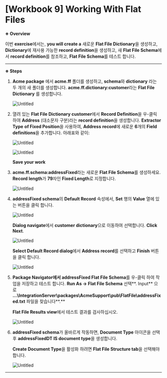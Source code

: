 # [Workbook 9] Working With Flat Files

**※ Overview**

이번 **exercise**에서는, **you will create a** 새로운 **Flat File Dictionary**을 생성하고, **Dictionary**에 재사용 가능한 **record definition**을 생성하고, 새 **Flat File Schema**에서 **record definition**를 참조하고, **Flat File Schema**를 테스트 합니다.

---

**※ Steps**

1. **Acme package** 에서 **acme.ff** 폴더를 생성하고, **schema**와 **dictionary** 라는 두 개의 새 폴더를 생성합니다. **acme.ff.dictionary:customer**라는 **Flat File Dictionary** 를 생성합니다.   
    
    ![Untitled](%5BWorkbook%209%5D%20Working%20With%20Flat%20Files%20bacbba872fe74e12adf97c424524e971/Untitled.png)
    

1. 열려 있는 **Flat File Dictionary customer**에서 **Record Definition**을 우-클릭 하여 **Address** (대소문자 구분)라는 **record definition**을 생성합니다. **Extractor Type** **of Fixed Position**을 사용하여, **Address** **record**에 새로운 **6**개의 **Field definitions**을 추가합니다. 아래표와 같이:   
    
    ![Untitled](%5BWorkbook%209%5D%20Working%20With%20Flat%20Files%20bacbba872fe74e12adf97c424524e971/Untitled%201.png)
    
    ![Untitled](%5BWorkbook%209%5D%20Working%20With%20Flat%20Files%20bacbba872fe74e12adf97c424524e971/Untitled%202.png)
    
    **Save your work**
    

1. **acme.ff.schema:addressFixed**라는 새로운 **Flat File Schema**를 생성하세요. **Record length**가 **79**자인 **Fixed Length**로 지정합니다.    
    
    ![Untitled](%5BWorkbook%209%5D%20Working%20With%20Flat%20Files%20bacbba872fe74e12adf97c424524e971/Untitled%203.png)
    

  

1. **addressFixed schema**의 **Default Record** 속성에서, **Set** 행의 **Value** 열에 있는 버튼을 클릭 합니다.
    
    ![Untitled](%5BWorkbook%209%5D%20Working%20With%20Flat%20Files%20bacbba872fe74e12adf97c424524e971/Untitled%204.png)
    
    **Dialog navigate**에서 **customer dictionary**으로 이동하여 선택합니다. **Click Next**.
    
    ![Untitled](%5BWorkbook%209%5D%20Working%20With%20Flat%20Files%20bacbba872fe74e12adf97c424524e971/Untitled%205.png)
    
    **Select Default Record dialog**에서 **Address record**를 선택하고 **Finish** 버튼을 클릭 합니다.   
    
    ![Untitled](%5BWorkbook%209%5D%20Working%20With%20Flat%20Files%20bacbba872fe74e12adf97c424524e971/Untitled%206.png)
    

1. **Package Navigator에서 addressFixed Flat File Schema**를 우-클릭 하여 작업을 저장하고 테스트 합니다. **Run As → Flat File Schema** 선택**. Input** 으로 **...\‌IntegrationServer\‌packages\‌AcmeSupport\‌pub\‌FlatFile\‌addressFixed.txt** 파일을 찾습니다**.**
    
    **Flat File Results view**에서 테스트 결과를 검사하십시오.
    
    ![Untitled](%5BWorkbook%209%5D%20Working%20With%20Flat%20Files%20bacbba872fe74e12adf97c424524e971/Untitled%207.png)
    

1. **addressFixed schema**가 올바르게 작동하면, **Document Type** 아이콘을 선택 후 **addressFixedDT IS document type**을 생성합니다. 
    
    **Create Document Type**을 활성화 하려면 **Flat File Structure tab**을 선택해야 합니다.
    
    ![Untitled](%5BWorkbook%209%5D%20Working%20With%20Flat%20Files%20bacbba872fe74e12adf97c424524e971/Untitled%208.png)
    

---